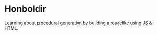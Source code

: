 # Honboldir

Learning about [procedural generation](https://en.wikipedia.org/wiki/Procedural_generation) by building a rougelike using JS & HTML.
